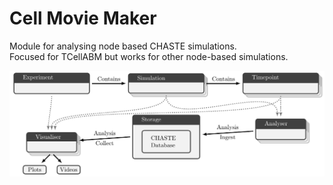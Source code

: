 # Cell Movie Maker

Module for analysing node based CHASTE simulations.  
Focused for TCellABM but works for other node-based simulations.  

![](https://github.com/NicholasFan235/cell-movie-maker/blob/main/examples/_demo_plots/cell-movie-maker.png)

